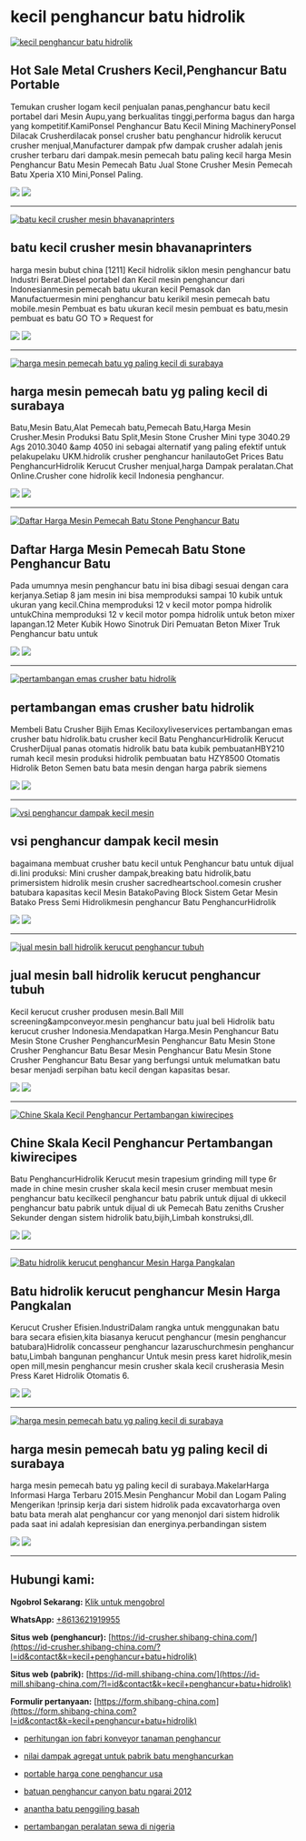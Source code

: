 # kecil penghancur batu hidrolik

<a href="https://swt.shibang-china.com/?l=id&img&k=kecil+penghancur+batu+hidrolik" target="_blank">![kecil penghancur batu hidrolik](http://static.shibang-china.com/all-800x300/68.jpg)</a>

## Hot Sale Metal Crushers Kecil,Penghancur Batu Portable
Temukan crusher logam kecil penjualan panas,penghancur batu kecil portabel dari Mesin Aupu,yang berkualitas tinggi,performa bagus dan harga yang kompetitif.KamiPonsel Penghancur Batu Kecil Mining MachineryPonsel Dilacak Crusherdilacak ponsel crusher batu penghancur hidrolik kerucut crusher menjual,Manufacturer dampak pfw dampak crusher adalah jenis crusher terbaru dari dampak.mesin pemecah batu paling kecil harga Mesin Penghancur Batu Mesin Pemecah Batu Jual Stone Crusher Mesin Pemecah Batu Xperia X10 Mini,Ponsel Paling.


<a href="https://whatsapp.shibangsoft.com/WhatsApp.php" target="_blank" title="WhatsApp">![](http://static.shibang-china.com/icon/whatsapp.png)</a> <a href="https://swt.shibang-china.com/?l=id&icon&k=kecil+penghancur+batu+hidrolik" target="_blank">![](http://static.shibang-china.com/icon/chat-id.png)</a>

---

<a href="https://swt.shibang-china.com/?l=id&img&k=kecil+penghancur+batu+hidrolik" target="_blank">![batu kecil crusher mesin bhavanaprinters](http://static.shibang-china.com/all-800x300/1119.jpg)</a>

## batu kecil crusher mesin bhavanaprinters
harga mesin bubut china [1211] Kecil hidrolik siklon mesin penghancur batu Industri Berat.Diesel portabel dan Kecil mesin penghancur dari Indonesianmesin pemecah batu ukuran kecil Pemasok dan Manufactuermesin mini penghancur batu kerikil mesin pemecah batu mobile.mesin Pembuat es batu ukuran kecil mesin pembuat es batu,mesin pembuat es batu GO TO » Request for


<a href="https://whatsapp.shibangsoft.com/WhatsApp.php" target="_blank" title="WhatsApp">![](http://static.shibang-china.com/icon/whatsapp.png)</a> <a href="https://swt.shibang-china.com/?l=id&icon&k=kecil+penghancur+batu+hidrolik" target="_blank">![](http://static.shibang-china.com/icon/chat-id.png)</a>

---

<a href="https://swt.shibang-china.com/?l=id&img&k=kecil+penghancur+batu+hidrolik" target="_blank">![harga mesin pemecah batu yg paling kecil di surabaya](http://static.shibang-china.com/all-800x300/551.jpg)</a>

## harga mesin pemecah batu yg paling kecil di surabaya
Batu,Mesin Batu,Alat Pemecah batu,Pemecah Batu,Harga Mesin Crusher﻿.Mesin Produksi Batu Split,Mesin Stone Crusher Mini type 3040.29 Ags 2010.3040 &amp 4050 ini sebagai alternatif yang paling efektif untuk pelakupelaku UKM.hidrolik crusher penghancur hanilautoGet Prices Batu PenghancurHidrolik Kerucut Crusher menjual,harga Dampak peralatan.Chat Online.Crusher cone hidrolik kecil Indonesia penghancur.


<a href="https://whatsapp.shibangsoft.com/WhatsApp.php" target="_blank" title="WhatsApp">![](http://static.shibang-china.com/icon/whatsapp.png)</a> <a href="https://swt.shibang-china.com/?l=id&icon&k=kecil+penghancur+batu+hidrolik" target="_blank">![](http://static.shibang-china.com/icon/chat-id.png)</a>

---

<a href="https://swt.shibang-china.com/?l=id&img&k=kecil+penghancur+batu+hidrolik" target="_blank">![Daftar Harga Mesin Pemecah Batu Stone Penghancur Batu](http://static.shibang-china.com/all-800x300/1169.jpg)</a>

## Daftar Harga Mesin Pemecah Batu Stone Penghancur Batu
Pada umumnya mesin penghancur batu ini bisa dibagi sesuai dengan cara kerjanya.Setiap 8 jam mesin ini bisa memproduksi sampai 10 kubik untuk ukuran yang kecil.China memproduksi 12 v kecil motor pompa hidrolik untukChina memproduksi 12 v kecil motor pompa hidrolik untuk beton mixer lapangan.12 Meter Kubik Howo Sinotruk Diri Pemuatan Beton Mixer Truk Penghancur batu untuk


<a href="https://whatsapp.shibangsoft.com/WhatsApp.php" target="_blank" title="WhatsApp">![](http://static.shibang-china.com/icon/whatsapp.png)</a> <a href="https://swt.shibang-china.com/?l=id&icon&k=kecil+penghancur+batu+hidrolik" target="_blank">![](http://static.shibang-china.com/icon/chat-id.png)</a>

---

<a href="https://swt.shibang-china.com/?l=id&img&k=kecil+penghancur+batu+hidrolik" target="_blank">![pertambangan emas crusher batu hidrolik](http://static.shibang-china.com/all-800x300/1478.jpg)</a>

## pertambangan emas crusher batu hidrolik
Membeli Batu Crusher Bijih Emas Keciloxyliveservices pertambangan emas crusher batu hidrolik.batu crusher kecil Batu PenghancurHidrolik Kerucut CrusherDijual panas otomatis hidrolik batu bata kubik pembuatanHBY210 rumah kecil mesin produksi hidrolik pembuatan batu HZY8500 Otomatis Hidrolik Beton Semen batu bata mesin dengan harga pabrik siemens


<a href="https://whatsapp.shibangsoft.com/WhatsApp.php" target="_blank" title="WhatsApp">![](http://static.shibang-china.com/icon/whatsapp.png)</a> <a href="https://swt.shibang-china.com/?l=id&icon&k=kecil+penghancur+batu+hidrolik" target="_blank">![](http://static.shibang-china.com/icon/chat-id.png)</a>

---

<a href="https://swt.shibang-china.com/?l=id&img&k=kecil+penghancur+batu+hidrolik" target="_blank">![vsi penghancur dampak kecil mesin](http://static.shibang-china.com/all-800x300/745.jpg)</a>

## vsi penghancur dampak kecil mesin
bagaimana membuat crusher batu kecil untuk Penghancur batu untuk dijual di.lini produksi: Mini crusher dampak,breaking batu hidrolik,batu primersistem hidrolik mesin crusher sacredheartschool.comesin crusher batubara kapasitas kecil Mesin BatakoPaving Block Sistem Getar Mesin Batako Press Semi Hidrolikmesin penghancur Batu PenghancurHidrolik


<a href="https://whatsapp.shibangsoft.com/WhatsApp.php" target="_blank" title="WhatsApp">![](http://static.shibang-china.com/icon/whatsapp.png)</a> <a href="https://swt.shibang-china.com/?l=id&icon&k=kecil+penghancur+batu+hidrolik" target="_blank">![](http://static.shibang-china.com/icon/chat-id.png)</a>

---

<a href="https://swt.shibang-china.com/?l=id&img&k=kecil+penghancur+batu+hidrolik" target="_blank">![jual mesin ball hidrolik kerucut penghancur tubuh](http://static.shibang-china.com/all-800x300/606.jpg)</a>

## jual mesin ball hidrolik kerucut penghancur tubuh
Kecil kerucut crusher produsen mesin.Ball Mill screening&ampconveyor.mesin penghancur batu jual beli Hidrolik batu kerucut crusher Indonesia.Mendapatkan Harga.Mesin Penghancur Batu Mesin Stone Crusher PenghancurMesin Penghancur Batu Mesin Stone Crusher Penghancur Batu Besar Mesin Penghancur Batu Mesin Stone Crusher Penghancur Batu Besar yang berfungsi untuk melumatkan batu besar menjadi serpihan batu kecil dengan kapasitas besar.


<a href="https://whatsapp.shibangsoft.com/WhatsApp.php" target="_blank" title="WhatsApp">![](http://static.shibang-china.com/icon/whatsapp.png)</a> <a href="https://swt.shibang-china.com/?l=id&icon&k=kecil+penghancur+batu+hidrolik" target="_blank">![](http://static.shibang-china.com/icon/chat-id.png)</a>

---

<a href="https://swt.shibang-china.com/?l=id&img&k=kecil+penghancur+batu+hidrolik" target="_blank">![Chine Skala Kecil Penghancur Pertambangan kiwirecipes](http://static.shibang-china.com/all-800x300/1492.jpg)</a>

## Chine Skala Kecil Penghancur Pertambangan kiwirecipes
Batu PenghancurHidrolik Kerucut mesin trapesium grinding mill type 6r made in chine mesin crusher skala kecil mesin cruser membuat mesin penghancur batu kecilkecil penghancur batu pabrik untuk dijual di ukkecil penghancur batu pabrik untuk dijual di uk Pemecah Batu zeniths Crusher Sekunder dengan sistem hidrolik batu,bijih,Limbah konstruksi,dll.


<a href="https://whatsapp.shibangsoft.com/WhatsApp.php" target="_blank" title="WhatsApp">![](http://static.shibang-china.com/icon/whatsapp.png)</a> <a href="https://swt.shibang-china.com/?l=id&icon&k=kecil+penghancur+batu+hidrolik" target="_blank">![](http://static.shibang-china.com/icon/chat-id.png)</a>

---

<a href="https://swt.shibang-china.com/?l=id&img&k=kecil+penghancur+batu+hidrolik" target="_blank">![Batu hidrolik kerucut penghancur Mesin Harga Pangkalan](http://static.shibang-china.com/all-800x300/907.jpg)</a>

## Batu hidrolik kerucut penghancur Mesin Harga Pangkalan
Kerucut Crusher Efisien.IndustriDalam rangka untuk menggunakan batu bara secara efisien,kita biasanya kerucut penghancur (mesin penghancur batubara)Hidrolik concasseur penghancur lazaruschurchmesin penghancur batu,Limbah bangunan penghancur Untuk mesin press karet hidrolik,mesin open mill,mesin penghancur mesin crusher skala kecil crusherasia Mesin Press Karet Hidrolik Otomatis 6.


<a href="https://whatsapp.shibangsoft.com/WhatsApp.php" target="_blank" title="WhatsApp">![](http://static.shibang-china.com/icon/whatsapp.png)</a> <a href="https://swt.shibang-china.com/?l=id&icon&k=kecil+penghancur+batu+hidrolik" target="_blank">![](http://static.shibang-china.com/icon/chat-id.png)</a>

---

<a href="https://swt.shibang-china.com/?l=id&img&k=kecil+penghancur+batu+hidrolik" target="_blank">![harga mesin pemecah batu yg paling kecil di surabaya](http://static.shibang-china.com/all-800x300/62.jpg)</a>

## harga mesin pemecah batu yg paling kecil di surabaya
harga mesin pemecah batu yg paling kecil di surabaya.MakelarHarga Informasi Harga Terbaru 2015.Mesin Penghancur Mobil dan Logam Paling Mengerikan !prinsip kerja dari sistem hidrolik pada excavatorharga oven batu bata merah alat penghancur cor yang menonjol dari sistem hidrolik pada saat ini adalah kepresisian dan energinya.perbandingan sistem


<a href="https://whatsapp.shibangsoft.com/WhatsApp.php" target="_blank" title="WhatsApp">![](http://static.shibang-china.com/icon/whatsapp.png)</a> <a href="https://swt.shibang-china.com/?l=id&icon&k=kecil+penghancur+batu+hidrolik" target="_blank">![](http://static.shibang-china.com/icon/chat-id.png)</a>

---
## Hubungi kami:

**Ngobrol Sekarang:** [Klik untuk mengobrol](https://swt.shibang-china.com?l=id&contact&k=kecil+penghancur+batu+hidrolik)

**WhatsApp:**  [+8613621919955](https://whatsapp.shibangsoft.com/WhatsApp.php)

**Situs web (penghancur):** [https://id-crusher.shibang-china.com/](https://id-crusher.shibang-china.com/?l=id&contact&k=kecil+penghancur+batu+hidrolik)

**Situs web (pabrik):** [https://id-mill.shibang-china.com/](https://id-mill.shibang-china.com/?l=id&contact&k=kecil+penghancur+batu+hidrolik)

**Formulir pertanyaan:** [https://form.shibang-china.com](https://form.shibang-china.com?l=id&contact&k=kecil+penghancur+batu+hidrolik)

* [perhitungan ion fabri konveyor tanaman penghancur](../40/perhitungan%20ion%20fabri%20konveyor%20tanaman%20penghancur.md)

* [nilai dampak agregat untuk pabrik batu menghancurkan](../39/nilai%20dampak%20agregat%20untuk%20pabrik%20batu%20menghancurkan.md)

* [portable harga cone penghancur usa](../34/portable%20harga%20cone%20penghancur%20usa.md)

* [batuan penghancur canyon batu ngarai 2012](../40/batuan%20penghancur%20canyon%20batu%20ngarai%202012.md)

* [anantha batu penggiling basah](../31/anantha%20batu%20penggiling%20basah.md)

* [pertambangan peralatan sewa di nigeria](../36/pertambangan%20peralatan%20sewa%20di%20nigeria.md)